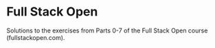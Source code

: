 # Full Stack Open

Solutions to the exercises from Parts 0-7 of the Full Stack Open course (fullstackopen.com).